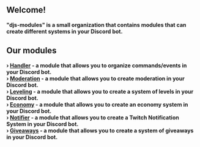## Welcome!
<strong><p>"djs-modules" is a small organization that contains modules that can create different systems in your Discord bot.</p></strong>

## Our modules
<strong>› [Handler](https://github.com/djs-modules/handler) - a module that allows you to organize commands/events in your Discord bot.</strong> <br />
<strong>› [Moderation](https://github.com/djs-modules/moderation) - a module that allows you to create moderation in your Discord bot.</strong> <br />
<strong>› [Leveling](https://github.com/djs-modules/leveling) - a module that allows you to create a system of levels in your Discord bot.</strong> <br />
<strong>› [Economy](https://github.com/djs-modules/economy) - a module that allows you to create an economy system in your Discord bot.</strong> <br />
<strong>› [Notifier](https://github.com/djs-modules/notifier) - a module that allows you to create a Twitch Notification System in your Discord bot.</strong> <br />
<strong>› [Giveaways](https://github.com/djs-modules/giveaways) - a module that allows you to create a system of giveaways in your Discord bot.</strong> <br />
